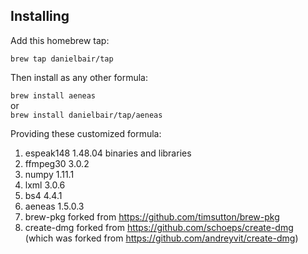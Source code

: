 ## Installing

Add this homebrew tap:

`brew tap danielbair/tap`

Then install as any other formula:

`brew install aeneas`  
or  
`brew install danielbair/tap/aeneas`  

Providing these customized formula:  
 1. espeak148 1.48.04 binaries and libraries  
 2. ffmpeg30 3.0.2  
 3. numpy 1.11.1  
 4. lxml 3.0.6  
 5. bs4 4.4.1  
 6. aeneas 1.5.0.3  
 7. brew-pkg forked from https://github.com/timsutton/brew-pkg  
 8. create-dmg forked from https://github.com/schoeps/create-dmg  
   (which was forked from https://github.com/andreyvit/create-dmg)  
